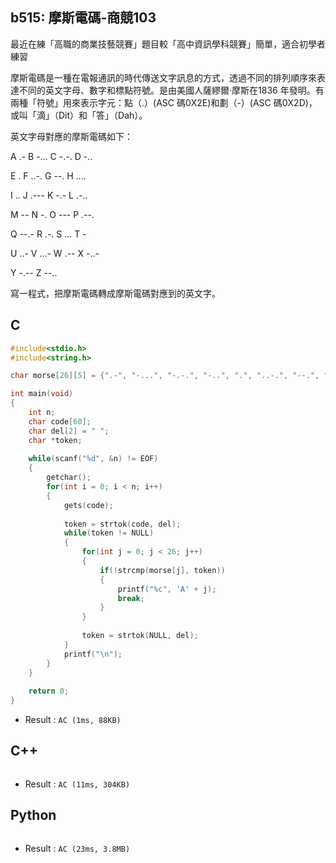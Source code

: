 ## b515: 摩斯電碼-商競103
最近在練「高職的商業技藝競賽」題目較「高中資訊學科競賽」簡單，適合初學者練習

摩斯電碼是一種在電報通訊的時代傳送文字訊息的方式，透過不同的排列順序來表達不同的英文字母、數字和標點符號。是由美國人薩繆爾·摩斯在1836 年發明。有兩種「符號」用來表示字元：點（.）(ASC 碼0X2E)和劃（-）(ASC 碼0X2D)，或叫「滴」（Dit）和「答」（Dah）。

英文字母對應的摩斯電碼如下：

A .- B -... C -.-. D -..

E . F ..-. G --. H ....

I .. J .--- K -.- L .-..

M -- N -. O --- P .--.

Q --.- R .-. S ... T -

U ..- V ...- W .-- X -..-

Y -.-- Z --..

寫一程式，把摩斯電碼轉成摩斯電碼對應到的英文字。

## C
```C
#include<stdio.h>
#include<string.h>

char morse[26][5] = {".-", "-...", "-.-.", "-..", ".", "..-.", "--.", "....", "..", ".---", "-.-", ".-..", "--", "-.", "---", ".--.", "--.-", ".-.", "...", "-", "..-", "...-", ".--", "-..-", "-.--", "--.."};

int main(void)
{
	int n;
	char code[60];
	char del[2] = " ";
	char *token;
	
	while(scanf("%d", &n) != EOF)
	{
		getchar();
		for(int i = 0; i < n; i++)
		{
			gets(code);
			
			token = strtok(code, del);
			while(token != NULL)
			{
				for(int j = 0; j < 26; j++)
				{
					if(!strcmp(morse[j], token))
					{
						printf("%c", 'A' + j);
						break;
					}
				}
				
				token = strtok(NULL, del);
			}
			printf("\n");
		}
	}
	
	return 0;
}
```
 * Result : `AC (1ms, 88KB)`

## C++
```C++

```
 * Result : `AC (11ms, 304KB)`

## Python
```python

```
 * Result : `AC (23ms, 3.8MB)`
